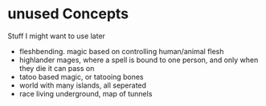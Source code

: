 # unused Concepts

Stuff I might want to use later

* fleshbending. magic based on controlling human/animal flesh
* highlander mages, where a spell is bound to one person, and only when they die it can pass on
* tatoo based magic, or tatooing bones
* world with many islands, all seperated
* race living underground, map of tunnels
